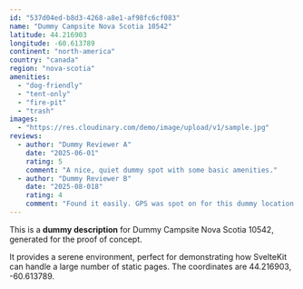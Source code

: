 ```yaml
---
id: "537d04ed-b8d3-4268-a8e1-af98fc6cf083"
name: "Dummy Campsite Nova Scotia 10542"
latitude: 44.216903
longitude: -60.613789
continent: "north-america"
country: "canada"
region: "nova-scotia"
amenities:
  - "dog-friendly"
  - "tent-only"
  - "fire-pit"
  - "trash"
images:
  - "https://res.cloudinary.com/demo/image/upload/v1/sample.jpg"
reviews:
  - author: "Dummy Reviewer A"
    date: "2025-06-01"
    rating: 5
    comment: "A nice, quiet dummy spot with some basic amenities."
  - author: "Dummy Reviewer B"
    date: "2025-08-018"
    rating: 4
    comment: "Found it easily. GPS was spot on for this dummy location."
---
```


This is a **dummy description** for Dummy Campsite Nova Scotia 10542, generated for the proof of concept.

It provides a serene environment, perfect for demonstrating how SvelteKit can handle a large number of static pages. The coordinates are 44.216903, -60.613789.

